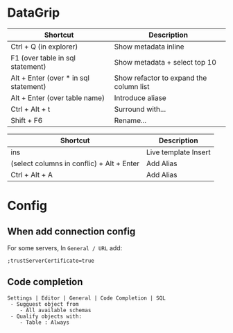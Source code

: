 # DataGrip

| Shortcut                               | Description                             |
| -------------------------------------- | --------------------------------------- |
| Ctrl + Q (in explorer)                 | Show metadata inline                    |
| F1 (over table in sql statement)       | Show metadata + select top 10           |
| Alt + Enter (over \* in sql statement) | Show refactor to expand the column list |
| Alt + Enter (over table name)          | Introduce aliase                        |
| Ctrl + Alt + t                         | Surround with...                        |
| Shift + F6                             | Rename...                               |

| Shortcut                                  | Description          |
| ----------------------------------------- | -------------------- |
| ins                                       | Live template Insert |
| (select columns in conflic) + Alt + Enter | Add Alias            |
| Ctrl + Alt + A | Add Alias            |

# Config

## When add connection config

For some servers, In `General / URL` add:

```
;trustServerCertificate=true
```

## Code completion

```
Settings | Editor | General | Code Completion | SQL
 - Sugguest object from
    - All available schemas
 - Qualify objects with:
    - Table : Always
```

